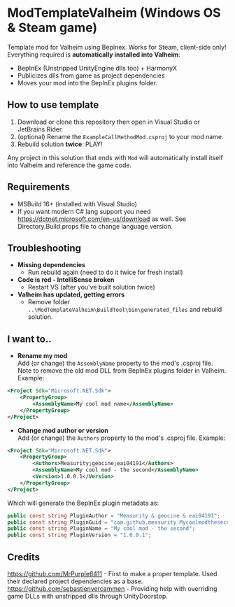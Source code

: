 # ModTemplateValheim (Windows OS & Steam game)
Template mod for Valheim using Bepinex. Works for Steam, client-side only!
Everything required is **automatically installed into Valheim**:
 - BepInEx (Unstripped UnityEngine dlls too) + HarmonyX
 - Publicizes dlls from game as project dependencies
 - Moves your mod into the BepInEx plugins folder.

## How to use template
1. Download or clone this repository then open in Visual Studio or JetBrains Rider.
2. (optional) Rename the `ExampleCallMethodMod.csproj` to your mod name. 
3. Rebuild solution **twice**: PLAY!

Any project in this solution that ends with `Mod` will automatically install itself into Valheim and reference the game code.

## Requirements
 - MSBuild 16+ (installed with Visual Studio)
 - If you want modern C# lang support you need https://dotnet.microsoft.com/en-us/download as well. See Directory.Build.props file to change language version.

## Troubleshooting
 - **Missing dependencies**
   - Run rebuild again (need to do it twice for fresh install)
 - **Code is red - IntelliSense broken**
   - Restart VS (after you've built solution twice)
 - **Valheim has updated, getting errors**
   - Remove folder `..\ModTemplateValheim\BuildTool\bin\generated_files` and rebuild solution.

## I want to..

- **Rename my mod**  
  Add (or change) the `AssemblyName` property to the mod's .csproj file. Note to remove the old mod DLL from BepInEx plugins folder in Valheim. Example:
```xml
<Project Sdk="Microsoft.NET.Sdk">
    <PropertyGroup>
        <AssemblyName>My cool mod name</AssemblyName>
    </PropertyGroup>
</Project>
```
- **Change mod author or version**  
  Add (or change) the `Authors` property to the mod's .csproj file. Example:
```xml
<Project Sdk="Microsoft.NET.Sdk">
    <PropertyGroup>
        <Authors>Measurity;geocine;eai04191</Authors>
        <AssemblyName>My cool mod - the second</AssemblyName>
        <Version>1.0.0.1</Version>
    </PropertyGroup>
</Project>
```
Which will generate the BepInEx plugin metadata as:
```cs
public const string PluginAuthor = "Measurity & geocine & eai04191";
public const string PluginGuid = "com.github.measurity.Mycoolmodthesecond";
public const string PluginName = "My cool mod - the second";
public const string PluginVersion = "1.0.0.1";
```

## Credits
https://github.com/MrPurple6411 - First to make a proper template. Used their declared project dependencies as a base.  
https://github.com/sebastienvercammen - Providing help with overriding game DLLs with unstripped dlls through UnityDoorstop.
